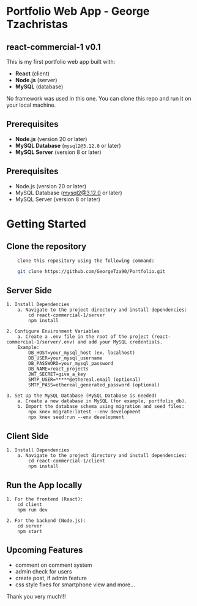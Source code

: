 # Portfolio Web App - George Tzachristas
## react-commercial-1 v0.1
This is my first portfolio web app built with:  
- **React** (client)  
- **Node.js** (server)  
- **MySQL** (database)  

No framework was used in this one. You can clone this repo and run it on your local machine.  

## Prerequisites  
- **Node.js** (version 20 or later)  
- **MySQL Database** (`mysql2@3.12.0` or later)  
- **MySQL Server** (version 8 or later)  

## Prerequisites
- Node.js (version 20 or later)
- MySQL Database (mysql2@3.12.0 or later)
- MySQL Server (version 8 or later)

# Getting Started
## Clone the repository
        Clone this repository using the following command:      
```bash
    git clone https://github.com/GeorgeTza90/Portfolio.git
```
     
## Server Side
    1. Install Dependencies
        a. Navigate to the project directory and install dependencies:
            cd react-commercial-1/server
            npm install

    2. Configure Environment Variables
        a. Create a .env file in the root of the project (react-commercial-1/server/.env) and add your MySQL credentials. 
        Example: 
            DB_HOST=your_mysql_host (ex. localhost)
            DB_USER=your_mysql_username
            DB_PASSWORD=your_mysql_password
            DB_NAME=react_projects
            JWT_SECRET=give_a_key
            SMTP_USER=*****@ethereal.email (optional)
            SMTP_PASS=ethereal_generated_password (optional)

    3. Set Up the MySQL Database (MySQL Database is needed)        
        a. Create a new database in MySQL (for example, portfolio_db).
        b. Import the database schema using migration and seed files:
            npx knex migrate:latest --env development
            npx knex seed:run --env development

## Client Side
    1. Install Dependencies
        a. Navigate to the project directory and install dependencies:
            cd react-commercial-1/client
            npm install

## Run the App locally
    1. For the frontend (React):
        cd client
        npm run dev

    2. For the backend (Node.js):
        cd server
        npm start

## Upcoming Features
- comment on comment system
- admin check for users 
- create post, if admin feature
- css style fixes for smartphone view and more...



Thank you very much!!!